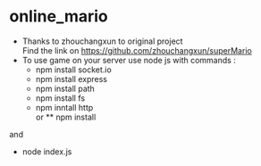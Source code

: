 


# online_mario
* Thanks to zhouchangxun to original project <br>
Find the link on https://github.com/zhouchangxun/superMario
* To use game on your server use node js with commands :
  * npm install socket.io
  * npm install express
  * npm install path
  * npm install fs
  * npm inntall http<br>
  or
  ** npm install
  
 and
  * node index.js
